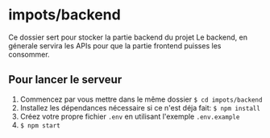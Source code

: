 # impots/backend

Ce dossier sert pour stocker la partie backend du projet
Le backend, en génerale servira les APIs pour que la partie frontend puisses les consommer.

## Pour lancer le serveur

1. Commencez par vous mettre dans le même dossier `$ cd impots/backend`
2. Installez les dépendances nécessaire si ce n'est déja fait: `$ npm install`
3. Créez votre propre fichier `.env` en utilisant l'exemple `.env.example`
4. `$ npm start`
